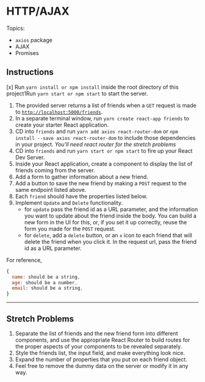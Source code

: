 # HTTP/AJAX

Topics:

* `axios` package
* AJAX
* Promises

## Instructions

[x]  Run `yarn install or npm install` inside the root directory of this project1Run `yarn start or npm start` to start the server.
1.  The provided server returns a list of friends when a `GET` request is made to [`http://localhost:5000/friends`](http://localhost:5000/friends).
1.  In a separate terminal window, run `yarn create react-app friends` to create your starter React application.
1.  CD into `friends` and run `yarn add axios react-router-dom` or `npm install --save axios react-router-dom` to include those dependencies in your project. _You'll need react router for the stretch problems_
1.  CD into `friends` and run `yarn start or npm start` to fire up your React Dev Server.
1.  Inside your React application, create a component to display the list of friends coming from the server.
1.  Add a form to gather information about a new friend.
1.  Add a button to save the new friend by making a `POST` request to the same endpoint listed above.
1.  Each `friend` should have the properties listed below.
1.  Implement `Update` and `Delete` functionality.
    * for `update` pass the friend id as a URL parameter, and the information you want to update about the friend inside the body. You can build a new form in the UI for this, or, if you set it up correctly, reuse the form you made for the `POST` request.
    * for `delete`, add a `delete` button, or an `x` icon to each friend that will delete the friend when you click it. In the request url, pass the friend id as a URL parameter.

For reference, 
```js
{
  name: should be a string,
  age: should be a number,
  email: should be a string,
}
```

---

## Stretch Problems

1.  Separate the list of friends and the new friend form into different components, and use the appropriate React Router to build routes for the proper aspects of your components to be revealed separately.
1.  Style the friends list, the input field, and make everything look nice.
1.  Expand the number of properties that you put on each friend object.
1.  Feel free to remove the dummy data on the server or modify it in any way.
